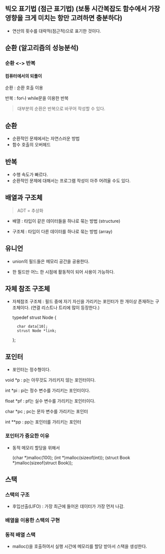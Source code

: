 ## 빅오 표기법 (점근 표기법) (보통 시간복잡도 함수에서 가장 영향을 크게 미치는 항만 고려하면 충분하다)

- 연산의 횟수를 대략적(점근적)으로 표기한 것이다.

## 순환 (알고리즘의 성능분석)

### 순환 <-> 반복

#### 컴퓨터에서의 되풀이

순환 : 순환 호출 이용

반복 : for나 while문을 이용한 반복

> 대부분의 순환은 반복으로 바꾸어 작성할 수 있다.

## 순환

- 순환적인 문제에서는 자연스러운 방법
- 함수 호출의 오버헤드


## 반복 

- 수행 속도가 빠르다.
- 순환적인 문제에 대해서는 프로그램 작성이 아주 어려울 수도 있다.


## 배열과 구조체

> ADT = 추상화

- 배열 : 타입이 같은 데이터들을 하나로 묶는 방법 (structure)

- 구조체 : 타입이 다른 데이터를 하나로 묶는 방법 (array)

## 유니언

- union의 필드들은 메모리 공간을 공용한다.

- 한 필드만 어느 한 시점에 활동적이 되어 사용이 가능하다.


## 자체 참조 구조체

- 자체참조 구조체 : 필드 중에 자기 자신을 가리키는 포인터가 한 개이상 존재하는 구조체이다. (연결 리스트나 트리에 많이 등장한다.)

    typedef strust Node {

        char data[10];
        strust Node *link;

    };

## 포인터

- 포인터는 정수형이다.

void *p : p는 아무것도 가리키지 않는 포인터이다.

int *pi : pi는 정수 변수를 가리키는 포인터이다.

float *pf : pf는 실수 변수를 가리키는 포인터이다.

char *pc ; pc는 문자 변수를 가리키는 포인터

int **pp : pp는 포인터를 가리키는 포인터




### 포인터가 중요한 이유 

- 동적 메모리 할당을 위해서 

    (char *)malloc(100);
    (int *)malloc(sizeof(int));
    (struct Book *)malloc(sizeof(struct Book));


## 스택

### 스택의 구조

- 후입선출(LIFO) : 가장  최근에 들어온 데이터가 가장 먼저 나감.

### 배열을 이용한 스택의 구현



### 동적 배열 스택

- malloc()을 호출하여서 실행 시간에 메모리를 할당 받아서 스택을 생성한다.